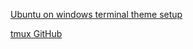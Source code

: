 [Ubuntu on windows terminal theme setup](https://medium.com/@jgarijogarde/make-bash-on-ubuntu-on-windows-10-look-like-the-ubuntu-terminal-f7566008c5c2)

[tmux GitHub](https://github.com/arl/tmux-gitbar)
